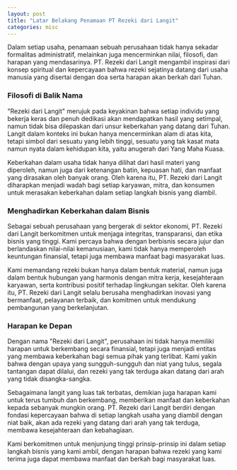 ```yaml
---
layout: post
title: "Latar Belakang Penamaan PT Rezeki dari Langit"
categories: misc
---
```


Dalam setiap usaha, penamaan sebuah perusahaan tidak hanya sekadar formalitas administratif, melainkan juga mencerminkan nilai, filosofi, dan harapan yang mendasarinya. PT. Rezeki dari Langit mengambil inspirasi dari konsep spiritual dan kepercayaan bahwa rezeki sejatinya datang dari usaha manusia yang disertai dengan doa serta harapan akan berkah dari Tuhan.

### Filosofi di Balik Nama

"Rezeki dari Langit" merujuk pada keyakinan bahwa setiap individu yang bekerja keras dan penuh dedikasi akan mendapatkan hasil yang setimpal, namun tidak bisa dilepaskan dari unsur keberkahan yang datang dari Tuhan. Langit dalam konteks ini bukan hanya mencerminkan alam di atas kita, tetapi simbol dari sesuatu yang lebih tinggi, sesuatu yang tak kasat mata namun nyata dalam kehidupan kita, yaitu anugerah dari Yang Maha Kuasa.

Keberkahan dalam usaha tidak hanya dilihat dari hasil materi yang diperoleh, namun juga dari ketenangan batin, kepuasan hati, dan manfaat yang dirasakan oleh banyak orang. Oleh karena itu, PT. Rezeki dari Langit diharapkan menjadi wadah bagi setiap karyawan, mitra, dan konsumen untuk merasakan keberkahan dalam setiap langkah bisnis yang diambil.

### Menghadirkan Keberkahan dalam Bisnis

Sebagai sebuah perusahaan yang bergerak di sektor ekonomi, PT. Rezeki dari Langit berkomitmen untuk menjaga integritas, transparansi, dan etika bisnis yang tinggi. Kami percaya bahwa dengan berbisnis secara jujur dan berlandaskan nilai-nilai kemanusiaan, kami tidak hanya memperoleh keuntungan finansial, tetapi juga membawa manfaat bagi masyarakat luas.

Kami memandang rezeki bukan hanya dalam bentuk material, namun juga dalam bentuk hubungan yang harmonis dengan mitra kerja, kesejahteraan karyawan, serta kontribusi positif terhadap lingkungan sekitar. Oleh karena itu, PT. Rezeki dari Langit selalu berusaha menghadirkan inovasi yang bermanfaat, pelayanan terbaik, dan komitmen untuk mendukung pembangunan yang berkelanjutan.

### Harapan ke Depan

Dengan nama "Rezeki dari Langit", perusahaan ini tidak hanya memiliki harapan untuk berkembang secara finansial, tetapi juga menjadi entitas yang membawa keberkahan bagi semua pihak yang terlibat. Kami yakin bahwa dengan upaya yang sungguh-sungguh dan niat yang tulus, segala tantangan dapat dilalui, dan rezeki yang tak terduga akan datang dari arah yang tidak disangka-sangka.

Sebagaimana langit yang luas tak terbatas, demikian juga harapan kami untuk terus tumbuh dan berkembang, memberikan manfaat dan keberkahan kepada sebanyak mungkin orang. PT. Rezeki dari Langit berdiri dengan fondasi kepercayaan bahwa di setiap langkah usaha yang diambil dengan niat baik, akan ada rezeki yang datang dari arah yang tak terduga, membawa kesejahteraan dan kebahagiaan.

Kami berkomitmen untuk menjunjung tinggi prinsip-prinsip ini dalam setiap langkah bisnis yang kami ambil, dengan harapan bahwa rezeki yang kami terima juga dapat membawa manfaat dan berkah bagi masyarakat luas.
